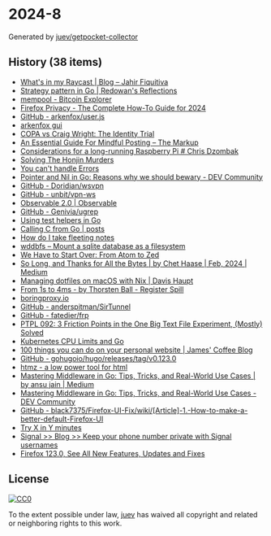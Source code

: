 # 2024-8

Generated by [juev/getpocket-collector](https://github.com/juev/getpocket-collector)

## History (38 items)

- [What's in my Raycast | Blog – Jahir Fiquitiva](https://jahir.dev/blog/whats-in-my-raycast)
- [Strategy pattern in Go | Redowan's Reflections](https://rednafi.com/go/strategy_pattern/)
- [mempool - Bitcoin Explorer](https://mempool.space/ru)
- [Firefox Privacy - The Complete How-To Guide for 2024](https://restoreprivacy.com/firefox-privacy/)
- [GitHub - arkenfox/user.js](https://github.com/arkenfox/user.js)
- [arkenfox gui](https://arkenfox.github.io/gui/)
- [COPA vs Craig Wright: The Identity Trial](https://blog.lopp.net/copa-vs-craig-wright-identity-trial/)
- [An Essential Guide For Mindful Posting – The Markup](https://themarkup.org/hello-world/2024/02/17/an-essential-guide-for-mindful-posting)
- [Considerations for a long-running Raspberry Pi # Chris Dzombak](https://www.dzombak.com/blog/2023/12/Considerations-for-a-long-running-Raspberry-Pi.html)
- [Solving The Honjin Murders](https://injuly.in/blog/honjin-murders/index.html)
- [You can't handle Errors](https://btmc.substack.com/p/you-cant-handle-errors)
- [Pointer and Nil in Go: Reasons why we should bewary - DEV Community](https://dev.to/labasubagia/pointer-and-nil-in-go-reasons-why-we-should-be-wary-1en1)
- [GitHub - Doridian/wsvpn](https://github.com/Doridian/wsvpn)
- [GitHub - unbit/vpn-ws](https://github.com/unbit/vpn-ws)
- [Observable 2.0 | Observable](https://observablehq.com/blog/observable-2-0)
- [GitHub - Genivia/ugrep](https://github.com/Genivia/ugrep)
- [Using test helpers in Go](https://eltonminetto.dev/en/post/2024-02-15-using-test-helpers/)
- [Calling C from Go | posts](https://ericchiang.github.io/post/cgo/)
- [How do I take fleeting notes](https://lazybear.io/posts/how-do-i-take-fleeting-notes/)
- [wddbfs – Mount a sqlite database as a filesystem](https://adamobeng.com/wddbfs-mount-a-sqlite-database-as-a-filesystem/)
- [We Have to Start Over: From Atom to Zed](https://zed.dev/blog/we-have-to-start-over)
- [So Long, and Thanks for All the Bytes | by Chet Haase | Feb, 2024 | Medium](https://chethaase.medium.com/so-long-and-thanks-for-all-the-bytes-02a4ef972f65)
- [Managing dotfiles on macOS with Nix | Davis Haupt](https://davi.sh/blog/2024/02/nix-home-manager/)
- [From 1s to 4ms - by Thorsten Ball - Register Spill](https://registerspill.thorstenball.com/p/from-1s-to-4ms)
- [boringproxy.io](https://boringproxy.io)
- [GitHub - anderspitman/SirTunnel](https://github.com/anderspitman/SirTunnel)
- [GitHub - fatedier/frp](https://github.com/fatedier/frp)
- [PTPL 092: 3 Friction Points in the One Big Text File Experiment, (Mostly) Solved](https://blog.plaintextpaperless.com/p/ptpl-092-friction-points-of-one-big-text-file)
- [Kubernetes CPU Limits and Go](https://www.ardanlabs.com/blog/2024/02/kubernetes-cpu-limits-go.html)
- [100 things you can do on your personal website | James' Coffee Blog](https://jamesg.blog/2024/02/19/personal-website-ideas/)
- [GitHub - gohugoio/hugo/releases/tag/v0.123.0](https://github.com/gohugoio/hugo/releases/tag/v0.123.0)
- [htmz - a low power tool for html](https://leanrada.com/htmz/)
- [Mastering Middleware in Go: Tips, Tricks, and Real-World Use Cases | by ansu jain | Medium](https://medium.com/@ansujain/mastering-middleware-in-go-tips-tricks-and-real-world-use-cases-79215e72b4a8)
- [Mastering Middleware in Go: Tips, Tricks, and Real-World Use Cases - DEV Community](https://dev.to/ansu/mastering-middleware-in-go-tips-tricks-and-real-world-use-cases-13md)
- [GitHub - black7375/Firefox-UI-Fix/wiki/[Article]-1.-How-to-make-a-better-default-Firefox-UI](https://github.com/black7375/Firefox-UI-Fix/wiki/%5BArticle%5D-1.-How-to-make-a-better-default-Firefox-UI)
- [Try X in Y minutes](https://antonz.org/try-x-in-y-minutes/)
- [Signal >> Blog >> Keep your phone number private with Signal usernames](https://signal.org/blog/phone-number-privacy-usernames/)
- [Firefox 123.0, See All New Features, Updates and Fixes](https://www.mozilla.org/en-US/firefox/123.0/releasenotes/)

## License

[![CC0](https://mirrors.creativecommons.org/presskit/buttons/88x31/svg/cc-zero.svg)](https://creativecommons.org/publicdomain/zero/1.0/)

To the extent possible under law, [juev](https://github.com/juev) has waived all copyright and related or neighboring rights to this work.
